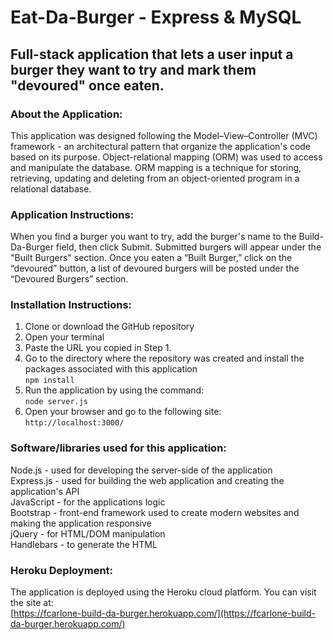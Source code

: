 # Eat-Da-Burger - Express & MySQL

## Full-stack application that lets a user input a burger they want to try and mark them "devoured" once eaten.

### About the Application:  
This application was designed following the Model–View–Controller (MVC) framework - an architectural pattern that organize the application's code based on its purpose.  Object-relational mapping (ORM) was used to access and manipulate the database.  ORM mapping is a technique for storing, retrieving, updating and deleting from an object-oriented program in a relational database.

### Application Instructions:  
When you find a burger you want to try, add the burger's name to the Build-Da-Burger field, then click Submit.  Submitted burgers will appear under the "Built Burgers" section. Once you eaten a “Built Burger,” click on the “devoured” button, a list of devoured burgers will be posted under the “Devoured Burgers” section.

### Installation Instructions:  
1. Clone or download the GitHub repository
2. Open your terminal  
3. Paste the URL you copied in Step 1.    
5. Go to the directory where the repository was created and install the packages associated with this application  
`npm install`  
6. Run the application by using the command:   
`node server.js` 
7. Open your browser and go to the following site:  
`http://localhost:3000/`  


### Software/libraries used for this application:
Node.js - used for developing the server-side of the application  
Express.js - used for building the web application and creating the application's API  
JavaScript - for the applications logic  
Bootstrap - front-end framework used to create modern websites and making the application responsive   
jQuery - for HTML/DOM manipulation  
Handlebars - to generate the HTML


### Heroku Deployment:  
The application is deployed using the Heroku cloud platform.  You can visit the site at:  
[https://fcarlone-build-da-burger.herokuapp.com/](https://fcarlone-build-da-burger.herokuapp.com/)
